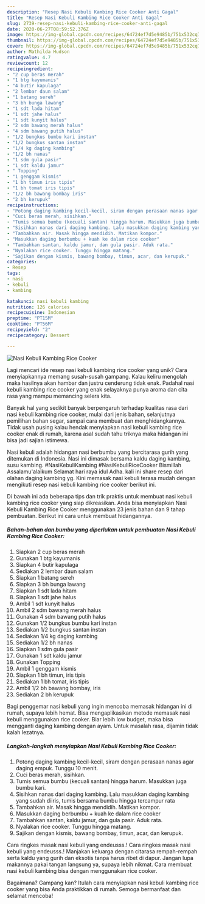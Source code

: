 ```yaml
---
description: "Resep Nasi Kebuli Kambing Rice Cooker Anti Gagal"
title: "Resep Nasi Kebuli Kambing Rice Cooker Anti Gagal"
slug: 2739-resep-nasi-kebuli-kambing-rice-cooker-anti-gagal
date: 2020-06-27T08:59:52.376Z
image: https://img-global.cpcdn.com/recipes/64724ef7d5e9485b/751x532cq70/nasi-kebuli-kambing-rice-cooker-foto-resep-utama.jpg
thumbnail: https://img-global.cpcdn.com/recipes/64724ef7d5e9485b/751x532cq70/nasi-kebuli-kambing-rice-cooker-foto-resep-utama.jpg
cover: https://img-global.cpcdn.com/recipes/64724ef7d5e9485b/751x532cq70/nasi-kebuli-kambing-rice-cooker-foto-resep-utama.jpg
author: Mathilda Hudson
ratingvalue: 4.7
reviewcount: 12
recipeingredient:
- "2 cup beras merah"
- "1 btg kayumanis"
- "4 butir kapulaga"
- "2 lembar daun salam"
- "1 batang sereh"
- "3 bh bunga lawang"
- "1 sdt lada hitam"
- "1 sdt jahe halus"
- "1 sdt kunyit halus"
- "2 sdm bawang merah halus"
- "4 sdm bawang putih halus"
- "1/2 bungkus bumbu kari instan"
- "1/2 bungkus santan instan"
- "1/4 kg daging kambing"
- "1/2 bh nanas"
- "1 sdm gula pasir"
- "1 sdt kaldu jamur"
- " Topping"
- "1 genggam kismis"
- "1 bh timun iris tipis"
- "1 bh tomat iris tipis"
- "1/2 bh bawang bombay iris"
- "2 bh kerupuk"
recipeinstructions:
- "Potong daging kambing kecil-kecil, siram dengan perasaan nanas agar daging empuk. Tunggu 10 menit."
- "Cuci beras merah, sisihkan."
- "Tumis semua bumbu (kecuali santan) hingga harum. Masukkan juga bumbu kari."
- "Sisihkan nanas dari daging kambing. Lalu masukkan daging kambing yang sudah diiris, tumis bersama bumbu hingga tercampur rata"
- "Tambahkan air. Masak hingga mendidih. Matikan kompor."
- "Masukkan daging berbumbu + kuah ke dalam rice cooker"
- "Tambahkan santan, kaldu jamur, dan gula pasir. Aduk rata."
- "Nyalakan rice cooker. Tunggu hingga matang."
- "Sajikan dengan kismis, bawang bombay, timun, acar, dan kerupuk."
categories:
- Resep
tags:
- nasi
- kebuli
- kambing

katakunci: nasi kebuli kambing 
nutrition: 126 calories
recipecuisine: Indonesian
preptime: "PT15M"
cooktime: "PT56M"
recipeyield: "2"
recipecategory: Dessert

---
```



![Nasi Kebuli Kambing Rice Cooker](https://img-global.cpcdn.com/recipes/64724ef7d5e9485b/751x532cq70/nasi-kebuli-kambing-rice-cooker-foto-resep-utama.jpg)

Lagi mencari ide resep nasi kebuli kambing rice cooker yang unik? Cara menyiapkannya memang susah-susah gampang. Kalau keliru mengolah maka hasilnya akan hambar dan justru cenderung tidak enak. Padahal nasi kebuli kambing rice cooker yang enak selayaknya punya aroma dan cita rasa yang mampu memancing selera kita.

Banyak hal yang sedikit banyak berpengaruh terhadap kualitas rasa dari nasi kebuli kambing rice cooker, mulai dari jenis bahan, selanjutnya pemilihan bahan segar, sampai cara membuat dan menghidangkannya. Tidak usah pusing kalau hendak menyiapkan nasi kebuli kambing rice cooker enak di rumah, karena asal sudah tahu triknya maka hidangan ini bisa jadi sajian istimewa.

Nasi kebuli adalah hidangan nasi berbumbu yang bercitarasa gurih yang ditemukan di Indonesia. Nasi ini dimasak bersama kaldu daging kambing, susu kambing. #NasiKebuliKambing #NasiKebuliRiceCooker Bismillah Assalamu&#39;alaikum Selamat hari raya idul Adha. kali ini share resep dari olahan daging kambing yg. Kini memasak nasi kebuli terasa mudah dengan mengikuti resep nasi kebuli kambing rice cooker berikut ini.


Di bawah ini ada beberapa tips dan trik praktis untuk membuat nasi kebuli kambing rice cooker yang siap dikreasikan. Anda bisa menyiapkan Nasi Kebuli Kambing Rice Cooker menggunakan 23 jenis bahan dan 9 tahap pembuatan. Berikut ini cara untuk membuat hidangannya.

<!--inarticleads1-->

##### Bahan-bahan dan bumbu yang diperlukan untuk pembuatan Nasi Kebuli Kambing Rice Cooker:

1. Siapkan 2 cup beras merah
1. Gunakan 1 btg kayumanis
1. Siapkan 4 butir kapulaga
1. Sediakan 2 lembar daun salam
1. Siapkan 1 batang sereh
1. Siapkan 3 bh bunga lawang
1. Siapkan 1 sdt lada hitam
1. Siapkan 1 sdt jahe halus
1. Ambil 1 sdt kunyit halus
1. Ambil 2 sdm bawang merah halus
1. Gunakan 4 sdm bawang putih halus
1. Gunakan 1/2 bungkus bumbu kari instan
1. Sediakan 1/2 bungkus santan instan
1. Sediakan 1/4 kg daging kambing
1. Sediakan 1/2 bh nanas
1. Siapkan 1 sdm gula pasir
1. Gunakan 1 sdt kaldu jamur
1. Gunakan  Topping
1. Ambil 1 genggam kismis
1. Siapkan 1 bh timun, iris tipis
1. Sediakan 1 bh tomat, iris tipis
1. Ambil 1/2 bh bawang bombay, iris
1. Sediakan 2 bh kerupuk


Bagi penggemar nasi kebuli yang ingin mencoba memasak hidangan ini di rumah, supaya lebih hemat. Bisa mengaplikasikan metode memasak nasi kebuli menggunakan rice cooker. Biar lebih low budget, maka bisa mengganti daging kambing dengan ayam. Untuk masalah rasa, dijamin tidak kalah lezatnya. 

<!--inarticleads2-->

##### Langkah-langkah menyiapkan Nasi Kebuli Kambing Rice Cooker:

1. Potong daging kambing kecil-kecil, siram dengan perasaan nanas agar daging empuk. Tunggu 10 menit.
1. Cuci beras merah, sisihkan.
1. Tumis semua bumbu (kecuali santan) hingga harum. Masukkan juga bumbu kari.
1. Sisihkan nanas dari daging kambing. Lalu masukkan daging kambing yang sudah diiris, tumis bersama bumbu hingga tercampur rata
1. Tambahkan air. Masak hingga mendidih. Matikan kompor.
1. Masukkan daging berbumbu + kuah ke dalam rice cooker
1. Tambahkan santan, kaldu jamur, dan gula pasir. Aduk rata.
1. Nyalakan rice cooker. Tunggu hingga matang.
1. Sajikan dengan kismis, bawang bombay, timun, acar, dan kerupuk.


Cara ringkes masak nasi kebuli yang endeusss.! Cara ringkes masak nasi kebuli yang endeusss.! Manjakan keluarga dengan citarasa rempah-rempah serta kaldu yang gurih dan eksotis tanpa harus ribet di dapur. Jangan lupa makannya pakai tangan langsung ya, supaya lebih nikmat. Cara membuat nasi kebuli kambing bisa dengan menggunakan rice cooker. 

Bagaimana? Gampang kan? Itulah cara menyiapkan nasi kebuli kambing rice cooker yang bisa Anda praktikkan di rumah. Semoga bermanfaat dan selamat mencoba!
